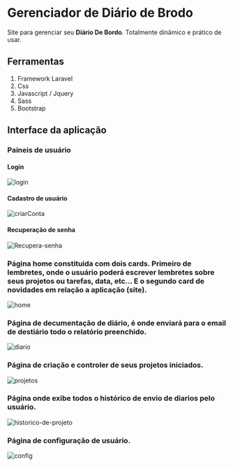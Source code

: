 
 # Gerenciador de Diário de Brodo
 
 Site para gerenciar seu **Diário De Bordo**. Totalmente dinâmico e prático de usar.

## Ferramentas 
1. Framework Laravel
2. Css
3. Javascript / Jquery
4. Sass
5. Bootstrap


## Interface da aplicação

 ### Paineis de usuário
                                               
 #### Login
![login](https://user-images.githubusercontent.com/58946493/124202035-ea4d5280-daaf-11eb-851a-26ebe9871c26.PNG)

 #### Cadastro de usuário
![criarConta](https://user-images.githubusercontent.com/58946493/124202038-ec171600-daaf-11eb-86b1-547dbe60167e.PNG)

 #### Recuperação de senha
![Recupera-senha](https://user-images.githubusercontent.com/58946493/124202041-ed484300-daaf-11eb-85c6-9bc9b393b08d.PNG)

 ### Página home constituida com dois cards. Primeiro de lembretes, onde o usuário poderá escrever lembretes sobre seus projetos ou tarefas, data, etc... E o segundo card de novidades em relação a aplicação (site).
![home](https://user-images.githubusercontent.com/58946493/124202049-f0dbca00-daaf-11eb-81ba-6755649f7b95.PNG)

 ### Página de decumentação de diário, é onde enviará para o email de destiário todo o relatório preenchido. 
![diario](https://user-images.githubusercontent.com/58946493/124202053-f33e2400-daaf-11eb-97db-692eb0861440.PNG)

 ### Página de criação e controler de seus projetos iniciados.
![projetos](https://user-images.githubusercontent.com/58946493/124202057-f802d800-daaf-11eb-882b-47b955c64899.PNG)

 ### Página onde exibe todos o histórico de envio de diarios pelo usuário.
![historico-de-projeto](https://user-images.githubusercontent.com/58946493/124202079-00f3a980-dab0-11eb-949a-9b4a5cd51451.PNG)

 ### Página de configuração de usuário. 
![config](https://user-images.githubusercontent.com/58946493/124202084-018c4000-dab0-11eb-94f1-33a3518475f0.PNG)




